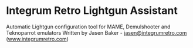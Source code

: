 # Integrum Retro Lightgun Assistant
 Automatic Lightgun configuration tool for MAME, Demulshooter and Teknoparrot emulators
 Written by Jasen Baker - jasen@integrumretro.com (www.integrumretro.com)
